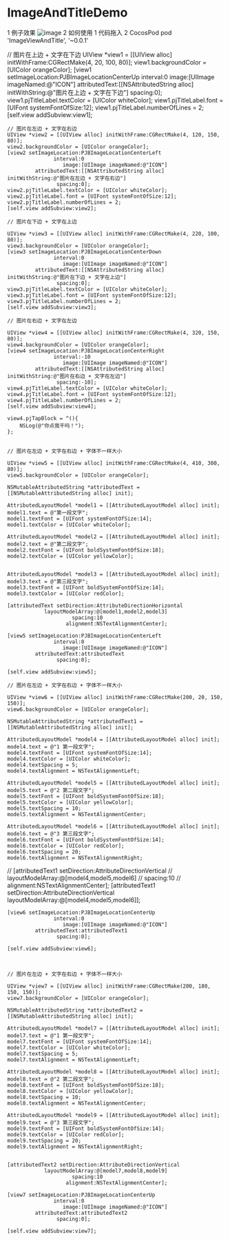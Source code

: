 # ImageAndTitleDemo
 1 例子效果
 ![image](https://github.com/evernoteHW/ImageAndTitleDemo/blob/master/demo.png)
 2 如何使用 
 1 代码拖入
 2 CocosPod
 pod 'ImageViewAndTitle', '~0.0.1'
 
 
 // 图片在上边 + 文字在下边
    UIView *view1 = [[UIView alloc] initWithFrame:CGRectMake(4, 20, 100, 80)];
    view1.backgroundColor = [UIColor orangeColor];
    [view1 setImageLocation:PJBImageLocationCenterUp
                   interval:0
                      image:[UIImage imageNamed:@"ICON"]
             attributedText:[[NSAttributedString alloc] initWithString:@"图片在上边 + 文字在下边"]
                    spacing:0];
    view1.pjTitleLabel.textColor = [UIColor whiteColor];
    view1.pjTitleLabel.font = [UIFont systemFontOfSize:12];
    view1.pjTitleLabel.numberOfLines = 2;
    [self.view addSubview:view1];
    
    // 图片在左边 + 文字在右边
    UIView *view2 = [[UIView alloc] initWithFrame:CGRectMake(4, 120, 150, 80)];
    view2.backgroundColor = [UIColor orangeColor];
    [view2 setImageLocation:PJBImageLocationCenterLeft
                   interval:0
                      image:[UIImage imageNamed:@"ICON"]
             attributedText:[[NSAttributedString alloc] initWithString:@"图片在左边 + 文字在右边"]
                    spacing:0];
    view2.pjTitleLabel.textColor = [UIColor whiteColor];
    view2.pjTitleLabel.font = [UIFont systemFontOfSize:12];
    view2.pjTitleLabel.numberOfLines = 2;
    [self.view addSubview:view2];
    
    // 图片在下边 + 文字在上边
    
    UIView *view3 = [[UIView alloc] initWithFrame:CGRectMake(4, 220, 100, 80)];
    view3.backgroundColor = [UIColor orangeColor];
    [view3 setImageLocation:PJBImageLocationCenterDown
                   interval:0
                      image:[UIImage imageNamed:@"ICON"]
             attributedText:[[NSAttributedString alloc] initWithString:@"图片在下边 + 文字在上边"]
                    spacing:0];
    view3.pjTitleLabel.textColor = [UIColor whiteColor];
    view3.pjTitleLabel.font = [UIFont systemFontOfSize:12];
    view3.pjTitleLabel.numberOfLines = 2;
    [self.view addSubview:view3];
    
    // 图片在右边 + 文字在左边
    
    UIView *view4 = [[UIView alloc] initWithFrame:CGRectMake(4, 320, 150, 80)];
    view4.backgroundColor = [UIColor orangeColor];
    [view4 setImageLocation:PJBImageLocationCenterRight
                   interval:-10
                      image:[UIImage imageNamed:@"ICON"]
             attributedText:[[NSAttributedString alloc] initWithString:@"图片在右边 + 文字在左边"]
                    spacing:-10];
    view4.pjTitleLabel.textColor = [UIColor whiteColor];
    view4.pjTitleLabel.font = [UIFont systemFontOfSize:12];
    view4.pjTitleLabel.numberOfLines = 2;
    [self.view addSubview:view4];
    
    view4.pjTapBlock = ^(){
        NSLog(@"你点我干吗！");
    };
    
    
    // 图片在左边 + 文字在右边 + 字体不一样大小
    
    UIView *view5 = [[UIView alloc] initWithFrame:CGRectMake(4, 410, 300, 80)];
    view5.backgroundColor = [UIColor orangeColor];
    
    NSMutableAttributedString *attributedText = [[NSMutableAttributedString alloc] init];
    
    AttributedLayoutModel *model1 = [[AttributedLayoutModel alloc] init];
    model1.text = @"第一段文字";
    model1.textFont = [UIFont systemFontOfSize:14];
    model1.textColor = [UIColor whiteColor];
    
    AttributedLayoutModel *model2 = [[AttributedLayoutModel alloc] init];
    model2.text = @"第二段文字";
    model2.textFont = [UIFont boldSystemFontOfSize:18];
    model2.textColor = [UIColor yellowColor];
    
    
    AttributedLayoutModel *model3 = [[AttributedLayoutModel alloc] init];
    model3.text = @"第三段文字";
    model3.textFont = [UIFont boldSystemFontOfSize:14];
    model3.textColor = [UIColor redColor];
    
    [attributedText setDirection:AttributeDirectionHorizontal
                layoutModelArray:@[model1,model2,model3]
                         spacing:10
                       alignment:NSTextAlignmentCenter];
    
    [view5 setImageLocation:PJBImageLocationCenterLeft
                   interval:0
                      image:[UIImage imageNamed:@"ICON"]
             attributedText:attributedText
                    spacing:0];
    
    [self.view addSubview:view5];
    
    // 图片在左边 + 文字在右边 + 字体不一样大小
    
    UIView *view6 = [[UIView alloc] initWithFrame:CGRectMake(200, 20, 150, 150)];
    view6.backgroundColor = [UIColor orangeColor];
    
    NSMutableAttributedString *attributedText1 = [[NSMutableAttributedString alloc] init];
    
    AttributedLayoutModel *model4 = [[AttributedLayoutModel alloc] init];
    model4.text = @"1 第一段文字";
    model4.textFont = [UIFont systemFontOfSize:14];
    model4.textColor = [UIColor whiteColor];
    model4.textSpacing = 5;
    model4.textAlignment = NSTextAlignmentLeft;
    
    AttributedLayoutModel *model5 = [[AttributedLayoutModel alloc] init];
    model5.text = @"2 第二段文字";
    model5.textFont = [UIFont boldSystemFontOfSize:18];
    model5.textColor = [UIColor yellowColor];
    model5.textSpacing = 10;
    model5.textAlignment = NSTextAlignmentCenter;
    
    AttributedLayoutModel *model6 = [[AttributedLayoutModel alloc] init];
    model6.text = @"3 第三段文字";
    model6.textFont = [UIFont boldSystemFontOfSize:14];
    model6.textColor = [UIColor redColor];
    model6.textSpacing = 20;
    model6.textAlignment = NSTextAlignmentRight;
    
    
//    [attributedText1 setDirection:AttributeDirectionVertical
//                layoutModelArray:@[model4,model5,model6]
//                         spacing:10
//                       alignment:NSTextAlignmentCenter];
    [attributedText1 setDirection:AttributeDirectionVertical
                 layoutModelArray:@[model4,model5,model6]];
    
    [view6 setImageLocation:PJBImageLocationCenterUp
                   interval:0
                      image:[UIImage imageNamed:@"ICON"]
             attributedText:attributedText1
                    spacing:0];
    
    [self.view addSubview:view6];
    
    
    
    // 图片在左边 + 文字在右边 + 字体不一样大小
    
    UIView *view7 = [[UIView alloc] initWithFrame:CGRectMake(200, 180, 150, 150)];
    view7.backgroundColor = [UIColor orangeColor];
    
    NSMutableAttributedString *attributedText2 = [[NSMutableAttributedString alloc] init];
    
    AttributedLayoutModel *model7 = [[AttributedLayoutModel alloc] init];
    model7.text = @"1 第一段文字";
    model7.textFont = [UIFont systemFontOfSize:14];
    model7.textColor = [UIColor whiteColor];
    model7.textSpacing = 5;
    model7.textAlignment = NSTextAlignmentLeft;
    
    AttributedLayoutModel *model8 = [[AttributedLayoutModel alloc] init];
    model8.text = @"2 第二段文字";
    model8.textFont = [UIFont boldSystemFontOfSize:18];
    model8.textColor = [UIColor yellowColor];
    model8.textSpacing = 10;
    model8.textAlignment = NSTextAlignmentCenter;
    
    AttributedLayoutModel *model9 = [[AttributedLayoutModel alloc] init];
    model9.text = @"3 第三段文字";
    model9.textFont = [UIFont boldSystemFontOfSize:14];
    model9.textColor = [UIColor redColor];
    model9.textSpacing = 20;
    model9.textAlignment = NSTextAlignmentRight;
    
    
    [attributedText2 setDirection:AttributeDirectionVertical
                layoutModelArray:@[model7,model8,model9]
                         spacing:10
                       alignment:NSTextAlignmentCenter];
    
    [view7 setImageLocation:PJBImageLocationCenterUp
                   interval:0
                      image:[UIImage imageNamed:@"ICON"]
             attributedText:attributedText2
                    spacing:0];
    
    [self.view addSubview:view7];
    
